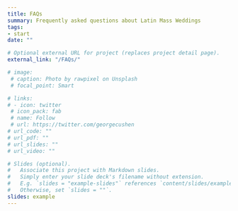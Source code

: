 ```yaml
---
title: FAQs
summary: Frequently asked questions about Latin Mass Weddings
tags:
- start
date: ""

# Optional external URL for project (replaces project detail page).
external_link: "/FAQs/"

# image:
 # caption: Photo by rawpixel on Unsplash
 # focal_point: Smart

# links:
# - icon: twitter
 # icon_pack: fab
 # name: Follow
 # url: https://twitter.com/georgecushen
# url_code: ""
# url_pdf: ""
# url_slides: ""
# url_video: ""

# Slides (optional).
#   Associate this project with Markdown slides.
#   Simply enter your slide deck's filename without extension.
#   E.g. `slides = "example-slides"` references `content/slides/example-slides.md`.
#   Otherwise, set `slides = ""`.
slides: example
---
```


